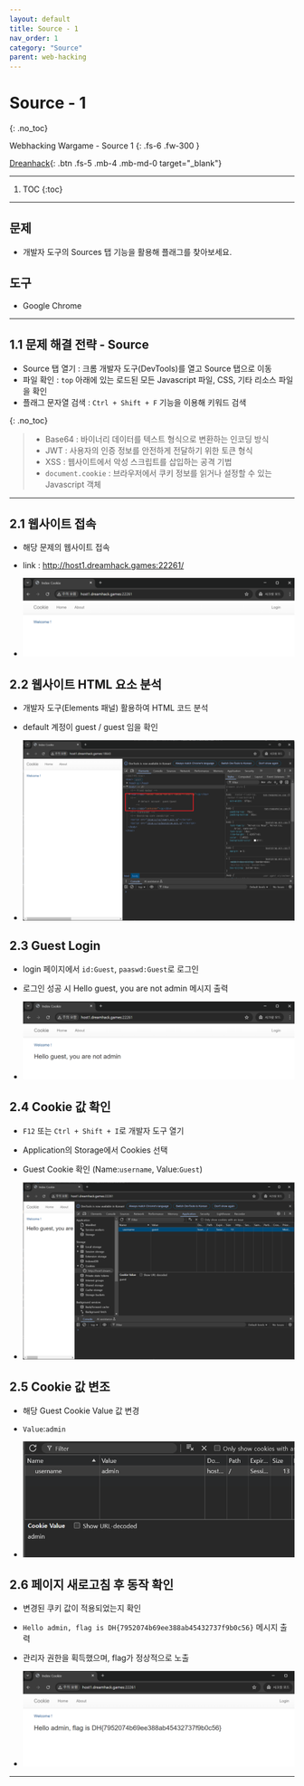 ```yaml
---
layout: default
title: Source - 1
nav_order: 1
category: "Source"
parent: web-hacking
---
```


# Source - 1
{: .no_toc}

Webhacking Wargame - Source 1
{: .fs-6 .fw-300 }

[Dreanhack][dreamhack]{: .btn .fs-5 .mb-4 .mb-md-0 target="_blank"}

---

1. TOC
{:toc}

---

## 문제
- 개발자 도구의 Sources 탭 기능을 활용해 플래그를 찾아보세요.

## 도구
- Google Chrome

---

## 1.1 문제 해결 전략 - Source
- Source 탭 열기 : 크롬 개발자 도구(DevTools)를 열고 Source 탭으로 이동
- 파일 확인 : `top` 아래에 있는 로드된 모든 Javascript 파일, CSS, 기타 리소스 파일을 확인
- 플래그 문자열 검색 : `Ctrl + Shift + F` 기능을 이용해 키워드 검색

{: .no_toc}
> - Base64 : 바이너리 데이터를 텍스트 형식으로 변환하는 인코딩 방식
> - JWT : 사용자의 인증 정보를 안전하게 전달하기 위한 토큰 형식
> - XSS : 웹사이트에서 악성 스크립트를 삽입하는 공격 기법
> - `document.cookie` : 브라우저에서 쿠키 정보를 읽거나 설정할 수 있는 Javascript 객체

---

## 2.1 웹사이트 접속
- 해당 문제의 웹사이트 접속
- link : http://host1.dreamhack.games:22261/

- ![](../../../assets/images/webhacking/cookie/cookie-1/1.png)


## 2.2 웹사이트 HTML 요소 분석
- 개발자 도구(Elements 패널) 활용하여 HTML 코드 분석
- default 계정이 guest / guest 임을 확인

- ![](../../../assets/images/webhacking/cookie/cookie-1/2.png)


## 2.3 Guest Login
- login 페이지에서 `id:Guest`, `paaswd:Guest`로 로그인
- 로그인 성공 시 Hello guest, you are not admin 메시지 출력

- ![](../../../assets/images/webhacking/cookie/cookie-1/3.png)


## 2.4 Cookie 값 확인
- `F12` 또는 `Ctrl + Shift + I`로 개발자 도구 열기
- Application의 Storage에서 Cookies 선택
- Guest Cookie 확인 (Name:`username`, Value:`Guest`)

- ![](../../../assets/images/webhacking/cookie/cookie-1/4.png)


## 2.5 Cookie 값 변조
- 해당 Guest Cookie Value 값 변경
- `Value`:`admin`

- ![](../../../assets/images/webhacking/cookie/cookie-1/5.png)


## 2.6 페이지 새로고침 후 동작 확인
- 변경된 쿠키 값이 적용되었는지 확인
- `Hello admin, flag is DH{7952074b69ee388ab45432737f9b0c56}` 메시지 출력
- 관리자 권한을 획득했으며, flag가 정상적으로 노출

- ![](../../../assets/images/webhacking/cookie/cookie-1/6.png)

---

[dreamhack]: https://dreamhack.io/wargame/challenges/267